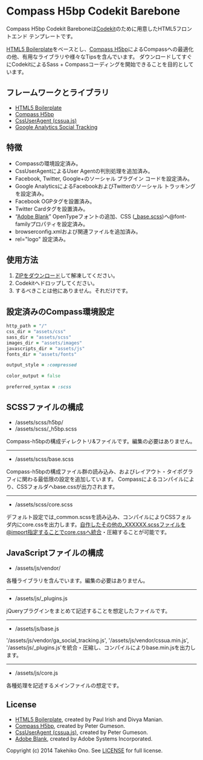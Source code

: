 # Compass H5bp Codekit Barebone

Compass H5bp Codekit Bareboneは[Codekit](https://incident57.com/codekit/)のために用意したHTML5フロントエンド テンプレートです。

[HTML5 Boilerplate](http://html5boilerplate.com/)をベースとし、[Compass H5bp](https://github.com/sporkd/compass-h5bp)によるCompassへの最適化の他、有用なライブラリや様々なTipsを含んでいます。
ダウンロードしてすぐにCodekitによるSass + Compassコーディングを開始できることを目的としています。


## フレームワークとライブラリ

* [HTML5 Boilerplate](http://html5boilerplate.com/)
* [Compass H5bp](https://github.com/sporkd/compass-h5bp)
* [CssUserAgent (cssua.js)](http://cssuseragent.org)
* [Google Analytics Social Tracking](https://code.google.com/p/analytics-api-samples/source/browse/trunk/src/tracking/javascript/v5/social/ga_social_tracking.js)


## 特徴

* Compassの環境設定済み。
* CssUserAgentによるUser Agentの判別処理を追加済み。
* Facebook, Twitter, Google+のソーシャル プラグイン コードを設定済み。
* Google AnalyticsによるFacebookおよびTwitterのソーシャル トラッキングを設定済み。
* Facebook OGPタグを設置済み。
* Twitter Cardタグを設置済み。
* “[Adobe Blank](http://sourceforge.net/adobe/adobe-blank/)” OpenTypeフォントの追加、CSS ([_base.scss](https://github.com/onopko/compass-h5bp-codekit-barebone/blob/master/assets/scss/base.scss))へ@font-familyプロパティを設定済み。
* browserconfig.xmlおよび関連ファイルを追加済み。
* rel="logo" 設定済み。


## 使用方法

1. [ZIPをダウンロード](https://github.com/onopko/compass-h5bp-codekit-barebone/archive/master.zip)して解凍してください。
2. Codekitへドロップしてください。
3. するべきことは他にありません。それだけです。


## 設定済みのCompass環境設定

```ruby
http_path = "/"
css_dir = "assets/css"
sass_dir = "assets/scss"
images_dir = "assets/images"
javascripts_dir = "assets/js"
fonts_dir = "assets/fonts"

output_style = :compressed

color_output = false

preferred_syntax = :scss
```

## SCSSファイルの構成

* /assets/scss/h5bp/
* /assets/scss/_h5bp.scss

Compass-h5bpの構成ディレクトリ&ファイルです。編集の必要はありません。

---

* /assets/scss/base.scss

Compass-h5bpの構成ファイル群の読み込み、およびレイアウト・タイポグラフィに関わる最低限の設定を追加しています。
Compassによるコンパイルにより、CSSフォルダへbase.cssが出力されます。

---

* /assets/scss/core.scss

デフォルト設定では_common.scssを読み込み、コンパイルによりCSSフォルダ内にcore.cssを出力します。自作したその他の_XXXXXX.scssファイルを@import指定することでcore.cssへ統合・圧縮することが可能です。


## JavaScriptファイルの構成

* /assets/js/vendor/

各種ライブラリを含んでいます。編集の必要はありません。

---

* /assets/js/_plugins.js

jQueryプラグインをまとめて記述することを想定したファイルです。

---

* /assets/js/base.js

'/assets/js/vendor/ga_social_tracking.js', '/assets/js/vendor/cssua.min.js', '/assets/js/_plugins.js'を統合・圧縮し、コンパイルによりbase.min.jsを出力します。

---

* /assets/js/core.js

各種処理を記述するメインファイルの想定です。


## License

* [HTML5 Boilerplate](http://html5boilerplate.com/), created by Paul Irish and Divya Manian.
* [Compass H5bp](https://github.com/sporkd/compass-h5bp), created by Peter Gumeson.
* [CssUserAgent (cssua.js)](http://cssuseragent.org), created by Peter Gumeson.
* [Adobe Blank](http://sourceforge.net/adobe/adobe-blank/), created by Adobe Systems Incorporated.

Copyright (c) 2014 Takehiko Ono. See [LICENSE](https://github.com/onopko/compass-h5bp-codekit-barebone/blob/master/LICENSE.md) for full license.
